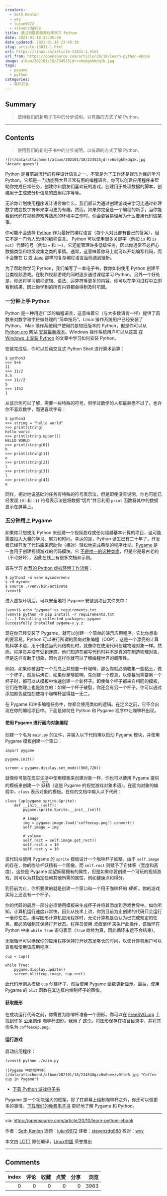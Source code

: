 ```yaml
---
creators:
  - Seth Kenlon
  - wxy
  - lujun9972
  - stevenzdg988
title: 通过创建视频游戏来学习 Python
date: 2021-01-18 23:45:39
date_updated: 2021-01-18 23:45:39
slug: article-13031-1.html
url: https://linux.cn/article-13031-1.html
url_from: https://opensource.com/article/20/10/learn-python-ebook
image: album/202101/18/234525jdrrv6o6gkhkdq1k.jpg
tags:
  - pygame
  - python
categories:
  - 软件开发
---
```


## Summary

> 使用我们的新电子书中的分步说明，以有趣的方式了解 Python。

***

<!-- more -->

## Contents

> 
> 使用我们的新电子书中的分步说明，以有趣的方式了解 Python。
> 
> 
> 

`![](/data/attachment/album/202101/18/234525jdrrv6o6gkhkdq1k.jpg "Arcade games")`

Python 是目前最流行的程序设计语言之一。不管是为了工作还是娱乐为目的学习 Python，它都是一门功能强大且非常有用的编程语言。你可以创建应用程序来帮助你完成日常任务，创建你和朋友们喜欢玩的游戏，创建用于处理数据的脚本，创建用于生成或分析信息的应用程序等等。

无论你计划使用程序设计语言做什么，我们都认为通过创建游戏来学习比通过处理数字或变换字符串来学习更为有趣。然而，如果你完全是一个编程的新手，当你能看到代码在视频游戏等熟悉的环境中工作时，你会更容易理解为什么要用代码做某事。

你可能不会选择 [Python](https://www.python.org/) 作为最好的编程语言（每个人对此都有自己的答案），但它不是一门令人恐惧的编程语言。 Python 可以使用很多关键字（例如 `is` 和 `is not`）代替符号（例如 `=` 和 `!=`）。它还能管理许多低级任务，因此你通常不必担心数据类型和垃圾收集之类的事情。通常，这意味着你马上就可以开始编写代码，而不会像在 [C](https://opensource.com/article/20/8/c-programming-cheat-sheet) 或 [Java](https://opensource.com/resources/java) 那样的复杂编程语言面前遇到挫折。

为了帮助你学习 Python，我们编写了一本电子书，教你如何使用 Python 创建平台类视频游戏。在制作视频游戏的同时逐步通过课程学习 Python。另外一个好处是，你还将学习编程逻辑、语法、运算符等更多的内容。你可以在学习过程中立即看到结果，因此你学到的所有内容都会得到及时巩固。

### 一分钟上手 Python

Python 是一种用途广泛的编程语言，这意味着它（与大多数语言一样）提供了函数来对数字和字符做处理的“简单技巧”。Linux 操作系统用户已经安装了 Python。 Mac 操作系统用户使用的是较旧版本的 Python，但是你可以从 [Python.org](http://Python.org) 网站 [安装最新版本](https://www.python.org/downloads/mac-osx)。Windows 操作系统用户可以从这篇 [在 Windows 上安装 Python](https://opensource.com/article/19/8/how-install-python-windows) 的文章中学习如何安装 Python。

安装完成后，你可以启动交互式 Python Shell 进行算术运算：

```shell
$ python3
>>> 5+6
11
>>> 11/2
5.5
>>> 11//2
5
>>> 11%2
1
```

从该示例可以了解，需要一些特殊的符号，但学过数学的人都最熟悉不过了。也许你不喜欢数字，而更喜欢字母：

```shell
$ python3
>>> string = "hello world"
>>> print(string)
hello world
>>> print(string.upper())
HELLO WORLD
>>> print(string[0])
h
>>> print(string[1])
e
>>> print(string[2])
l
>>> print(string[3])
l
>>> print(string[4])
o
```

同样，相对地说基础的任务有特殊的符号表示法，但是即使没有说明，你也可能已经发现 `[0]` 和 `[1]` 符号表示法是将数据“切片”并且利用 `print` 函数将其中的数据显示在屏幕上。

### 五分钟用上 Pygame

如果你只想使用 Python 来创建一个视频游戏或任何超越基本计算的项目，这可能需要投入大量的学习、努力和时间。幸运的是，Python 诞生已有二十年了，开发者已经开发了代码库来帮助你（相对）轻松地完成典型的程序壮举。[Pygame](https://www.pygame.org/news) 是一套用于创建视频游戏的代码模块。它 [不是唯一的这种类库](https://opensource.com/article/18/4/easy-2d-game-creation-python-and-arcade)，但是它是最古老的（不论好坏），因此在线上有很多文档和示例。

首先学习 [推荐的 Python 虚拟环境工作流程](https://opensource.com/article/20/9/venv-python)：

```shell
$ python3 -m venv mycode/venv
$ cd mycode
$ source ./venv/bin/activate
(venv)$
```

进入虚拟环境后，可以安全地将 Pygame 安装到项目文件夹中：

```shell
(venv)$ echo "pygame" >> requirements.txt
(venv)$ python -m pip install -r requirements.txt
[...] Installing collected packages: pygame
Successfully installed pygame-x.y.z
```

现在你已经安装了 Pygame，就可以创建一个简单的演示应用程序。它比你想象的要容易。Python 可以进行所谓的面向对象编程（OOP），这是一个漂亮的计算机科学术语，用于描述当代码结构化时，就像你在使用代码创建物理对象一样。然而，程序员并没有受到迷惑。他们知道在编写代码时并不是真的在制造物理对象，但是这样有助于想象，因为这样你就可以了解编程世界的局限性。

例如，如果你被困在一个荒岛上并想要一杯咖啡，那么你就必须收集一些黏土，做一个杯子，然后烘烤它。如果你足够聪明，先创建一个模具，以便每当需要另一个杯子时，都可以从模板中快速创建一个新杯子。即使每个杯子都来自相同的模板，它们在物理上也是独立的：如果一个杯子破裂，你还会有另一个杯子。你可以通过添加颜色或蚀刻使每个咖啡杯显得独一无二。

在 Pygame 和许多编程任务中，你都会使用类似的逻辑。在定义之前，它不会出现在你的编程项目中。下面是如何在 Python 和 Pygame 程序中让咖啡杯出现。

#### 使用 Pygame 进行面向对象编程

创建一个名为 `main.py` 的文件，并输入以下代码用以启动 Pygame 模块，并使用 Pygame 模板创建一个窗口：

```shell
import pygame

pygame.init()

screen = pygame.display.set_mode((960,720))
```

就像你可能在现实生活中使用模板来创建对象一样，你也可以使用 Pygame 提供的模板来创建一个<ruby> 妖精 <rt>  sprite </rt></ruby>（这是 Pygame 的视觉游戏对象术语）。在面向对象的编程中，`class` 表示对象的模板。在你的文档中输入以下代码：

```shell
class Cup(pygame.sprite.Sprite):
    def __init__(self):
        pygame.sprite.Sprite.__init__(self)

        # image
        img = pygame.image.load('coffeecup.png').convert()
        self.image = img

        # volume
        self.rect = self.image.get_rect()
        self.rect.x = 10
        self.rect.y = 10
```

该代码块使用 Pygame 的 `sprite` 模板设计一个咖啡杯子妖精。由于 `self.image` 的存在，你的咖啡杯妖精有一个图像，而 `self.rect` 则赋予了它体积（宽度和高度）。这些是 Pygame 期望妖精拥有的属性，但是如果你要创建一个可玩的视频游戏，则可以为其指定任何其他所需的属性，例如健康点和得分。

到目前为止，你所要做的就是创建一个窗口和一个用于咖啡杯的 *模板* 。你的游戏实际上还没有一个杯子。

你的代码的最后一部分必须使用模板来生成杯子并将其添加到游戏世界中。如你所知，计算机运行速度非常快，因此从技术上讲，你到目前为止创建的代码只会运行一毫秒左右。编写图形计算机应用程序时，无论计算机是否认为已完成规定的任务，都必须强制其保持打开状态。程序员使用 *无限循环* 来执行此操作，该循环在 Python 中由 `while True` 语句表示（`True` 始终为真，因此循环永远不会结束）。

无限循环可以确保你的应用程序保持打开状态足够长的时间，以使计算机用户可以查看和使用该应用程序：

```shell
cup = Cup()

while True:
    pygame.display.update()
    screen.blit(cup.image, cup.rect)
```

此代码示例从模板 `Cup` 创建杯子，然后使用 Pygame 函数更新显示。最后，使用 Pygame 的 `blit` 函数在其边框内绘制杯子的图像。

#### 获取图形

在成功运行代码之前，你需要为咖啡杯准备一个图形。你可以在 [FreeSVG.org](http://freesvg.org) 上找到许多 [公用创作](https://opensource.com/article/20/1/what-creative-commons) 咖啡杯图形。我用了 [这个](https://freesvg.org/1548870028)。将图形保存在项目目录中，并将其命名为 `coffeecup.png`。

#### 运行游戏

启动应用程序：

```shell
(venv)$ python ./main.py
```

`![Pygame 中的咖啡杯](/data/attachment/album/202101/18/234540gzv0v0uevzv0tte0.jpg "Coffee cup in Pygame")`

* [下载 Python 游戏电子书](https://opensource.com/downloads/python-gaming-ebook)

Pygame 是一个功能强大的框架，除了在屏幕上绘制咖啡杯之外，你还可以做更多的事情。[下载我们的免费电子书](https://opensource.com/downloads/python-gaming-ebook) 更好地了解 Pygame 和 Python。

---

via: <https://opensource.com/article/20/10/learn-python-ebook>

作者：[Seth Kenlon](https://opensource.com/users/seth) 选题：[lujun9972](https://github.com/lujun9972) 译者：[stevenzdg988](https://github.com/stevenzdg988) 校对：[wxy](https://github.com/wxy)

本文由 [LCTT](https://github.com/LCTT/TranslateProject) 原创编译，[Linux中国](https://linux.cn/) 荣誉推出

***

## Comments


|   index |   评论 |   收藏 |   点赞 |   分享 |   浏览 |
|--------:|-------:|-------:|-------:|-------:|-------:|
|       0 |      0 |      0 |      0 |      0 |   3963 |
